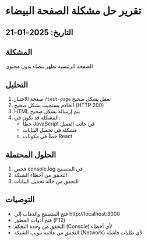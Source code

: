 # تقرير حل مشكلة الصفحة البيضاء

## التاريخ: 2025-01-21

## المشكلة
الصفحة الرئيسية تظهر بيضاء بدون محتوى

## التحليل
1. صفحة الاختبار `/test-page` تعمل بشكل صحيح
2. الخادم يستجيب بشكل صحيح (HTTP 200)
3. HTML يتم إرساله بشكل صحيح
4. المشكلة قد تكون في:
   - خطأ JavaScript في جانب العميل
   - مشكلة في تحميل البيانات
   - خطأ في مكونات React

## الحلول المحتملة
1. فحص console.log في المتصفح
2. التحقق من أخطاء الشبكة
3. التحقق من حالة تحميل البيانات

## التوصيات
- فتح المتصفح والذهاب إلى http://localhost:3000
- فتح أدوات المطور (F12)
- التحقق من وحدة التحكم (Console) لأي أخطاء
- التحقق من علامة تبويب الشبكة (Network) لأي طلبات فاشلة 